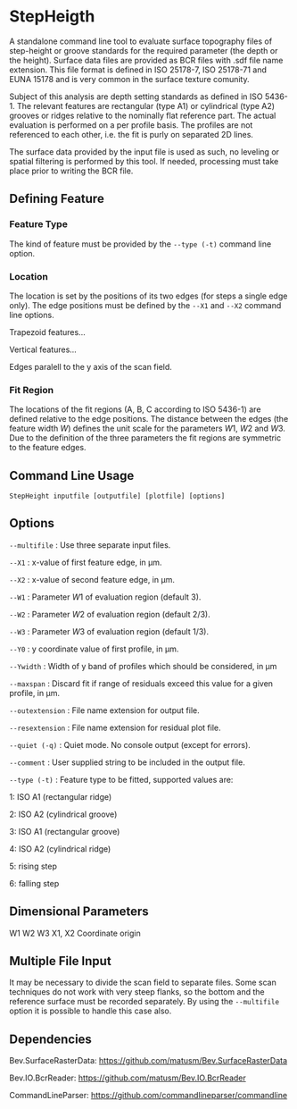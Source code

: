 StepHeigth
==========
A standalone command line tool to evaluate surface topography files of step-height or groove standards for the required parameter (the depth or the height). Surface data files are provided as BCR files with .sdf file name extension. This file format is defined in ISO 25178-7, ISO 25178-71 and EUNA 15178 and is very common in the surface texture comunity.

Subject of this analysis are depth setting standards as defined in ISO 5436-1. The relevant features are rectangular (type A1) or cylindrical (type A2) grooves or ridges relative to the nominally flat reference part. The actual evaluation is performed on a per profile basis. The profiles are not referenced to each other, i.e. the fit is purly on separated 2D lines.

The surface data provided by the input file is used as such, no leveling or spatial filtering is performed by this tool. If needed, processing must take place prior to writing the BCR file.

## Defining Feature

### Feature Type
The kind of feature must be provided by the `--type (-t)` command line option.

### Location
The location is set by the positions of its two edges (for steps a single edge only). The edge positions must be defined by the `--X1` and `--X2` command line options.

Trapezoid features...

Vertical features... 

Edges paralell to the y axis of the scan field.

### Fit Region
The locations of the fit regions (A, B, C according to ISO 5436-1) are defined relative to the edge positions. The distance between the edges (the feature width *W*) defines the unit scale for the  parameters *W*1, *W*2 and *W*3. Due to the definition of the three parameters the fit regions are symmetric to the feature edges.

## Command Line Usage  

```
StepHeight inputfile [outputfile] [plotfile] [options]
```

## Options

`--multifile` : Use three separate input files.

`--X1` : x-value of first feature edge, in µm.

`--X2` : x-value of second feature edge, in µm.

`--W1` : Parameter *W*1 of evaluation region (default 3).

`--W2` : Parameter *W*2 of evaluation region (default 2/3).

`--W3` : Parameter *W*3 of evaluation region (default 1/3).

`--Y0` : y coordinate value of first profile, in µm.

`--Ywidth` : Width of y band of profiles which should be considered, in µm

`--maxspan` : Discard fit if range of residuals exceed this value for a given profile, in µm.

`--outextension` : File name extension for output file.

`--resextension` : File name extension for residual plot file.

`--quiet (-q)` : Quiet mode. No console output (except for errors).

`--comment` : User supplied string to be included in the output file.

`--type (-t)` : Feature type to be fitted, supported values are:

1: ISO A1 (rectangular ridge)

2: ISO A2 (cylindrical groove)

3: ISO A1 (rectangular groove)

4: ISO A2 (cylindrical ridge)

5: rising step

6: falling step

## Dimensional Parameters
W1 W2 W3
X1, X2
Coordinate origin

## Multiple File Input
It may be necessary to divide the scan field to separate files. Some scan techniques do not work with very steep flanks, so the bottom and the reference surface must be recorded separately. By using the `--multifile` option it is possible to handle this case also. 

## Dependencies  
Bev.SurfaceRasterData:  https://github.com/matusm/Bev.SurfaceRasterData  

Bev.IO.BcrReader: https://github.com/matusm/Bev.IO.BcrReader 

CommandLineParser: https://github.com/commandlineparser/commandline 



